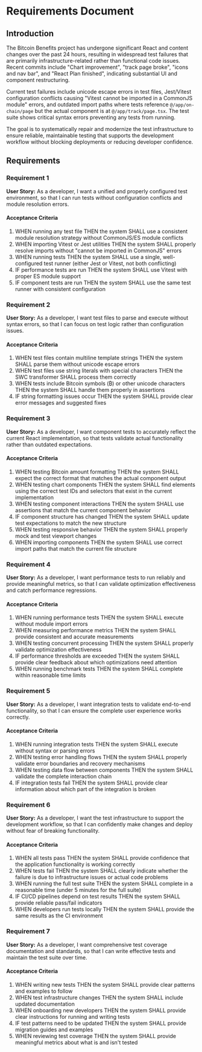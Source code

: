 # Requirements Document

## Introduction

The Bitcoin Benefits project has undergone significant React and content changes over the past 24 hours, resulting in widespread test failures that are primarily infrastructure-related rather than functional code issues. Recent commits include "Chart improvement", "track page broke", "icons and nav bar", and "React Plan finished", indicating substantial UI and component restructuring.

Current test failures include unicode escape errors in test files, Jest/Vitest configuration conflicts causing "Vitest cannot be imported in a CommonJS module" errors, and outdated import paths where tests reference `@/app/on-chain/page` but the actual component is at `@/app/track/page.tsx`. The test suite shows critical syntax errors preventing any tests from running.

The goal is to systematically repair and modernize the test infrastructure to ensure reliable, maintainable testing that supports the development workflow without blocking deployments or reducing developer confidence.

## Requirements

### Requirement 1

**User Story:** As a developer, I want a unified and properly configured test environment, so that I can run tests without configuration conflicts and module resolution errors.

#### Acceptance Criteria

1. WHEN running any test file THEN the system SHALL use a consistent module resolution strategy without CommonJS/ES module conflicts
2. WHEN importing Vitest or Jest utilities THEN the system SHALL properly resolve imports without "cannot be imported in CommonJS" errors
3. WHEN running tests THEN the system SHALL use a single, well-configured test runner (either Jest or Vitest, not both conflicting)
4. IF performance tests are run THEN the system SHALL use Vitest with proper ES module support
5. IF component tests are run THEN the system SHALL use the same test runner with consistent configuration

### Requirement 2

**User Story:** As a developer, I want test files to parse and execute without syntax errors, so that I can focus on test logic rather than configuration issues.

#### Acceptance Criteria

1. WHEN test files contain multiline template strings THEN the system SHALL parse them without unicode escape errors
2. WHEN test files use string literals with special characters THEN the SWC transformer SHALL process them correctly
3. WHEN tests include Bitcoin symbols (₿) or other unicode characters THEN the system SHALL handle them properly in assertions
4. IF string formatting issues occur THEN the system SHALL provide clear error messages and suggested fixes

### Requirement 3

**User Story:** As a developer, I want component tests to accurately reflect the current React implementation, so that tests validate actual functionality rather than outdated expectations.

#### Acceptance Criteria

1. WHEN testing Bitcoin amount formatting THEN the system SHALL expect the correct format that matches the actual component output
2. WHEN testing chart components THEN the system SHALL find elements using the correct test IDs and selectors that exist in the current implementation
3. WHEN testing component interactions THEN the system SHALL use assertions that match the current component behavior
4. IF component structure has changed THEN the system SHALL update test expectations to match the new structure
5. WHEN testing responsive behavior THEN the system SHALL properly mock and test viewport changes
6. WHEN importing components THEN the system SHALL use correct import paths that match the current file structure

### Requirement 4

**User Story:** As a developer, I want performance tests to run reliably and provide meaningful metrics, so that I can validate optimization effectiveness and catch performance regressions.

#### Acceptance Criteria

1. WHEN running performance tests THEN the system SHALL execute without module import errors
2. WHEN measuring performance metrics THEN the system SHALL provide consistent and accurate measurements
3. WHEN testing concurrent processing THEN the system SHALL properly validate optimization effectiveness
4. IF performance thresholds are exceeded THEN the system SHALL provide clear feedback about which optimizations need attention
5. WHEN running benchmark tests THEN the system SHALL complete within reasonable time limits

### Requirement 5

**User Story:** As a developer, I want integration tests to validate end-to-end functionality, so that I can ensure the complete user experience works correctly.

#### Acceptance Criteria

1. WHEN running integration tests THEN the system SHALL execute without syntax or parsing errors
2. WHEN testing error handling flows THEN the system SHALL properly validate error boundaries and recovery mechanisms
3. WHEN testing data flow between components THEN the system SHALL validate the complete interaction chain
4. IF integration tests fail THEN the system SHALL provide clear information about which part of the integration is broken

### Requirement 6

**User Story:** As a developer, I want the test infrastructure to support the development workflow, so that I can confidently make changes and deploy without fear of breaking functionality.

#### Acceptance Criteria

1. WHEN all tests pass THEN the system SHALL provide confidence that the application functionality is working correctly
2. WHEN tests fail THEN the system SHALL clearly indicate whether the failure is due to infrastructure issues or actual code problems
3. WHEN running the full test suite THEN the system SHALL complete in a reasonable time (under 5 minutes for the full suite)
4. IF CI/CD pipelines depend on test results THEN the system SHALL provide reliable pass/fail indicators
5. WHEN developers run tests locally THEN the system SHALL provide the same results as the CI environment

### Requirement 7

**User Story:** As a developer, I want comprehensive test coverage documentation and standards, so that I can write effective tests and maintain the test suite over time.

#### Acceptance Criteria

1. WHEN writing new tests THEN the system SHALL provide clear patterns and examples to follow
2. WHEN test infrastructure changes THEN the system SHALL include updated documentation
3. WHEN onboarding new developers THEN the system SHALL provide clear instructions for running and writing tests
4. IF test patterns need to be updated THEN the system SHALL provide migration guides and examples
5. WHEN reviewing test coverage THEN the system SHALL provide meaningful metrics about what is and isn't tested